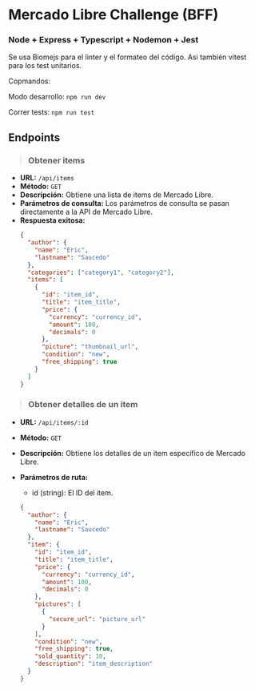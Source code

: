 # Mercado Libre Challenge (BFF)

### Node + Express + Typescript + Nodemon + Jest

Se usa Biomejs para el linter y el formateo del código.
Asi también vitest para los test unitarios.

Copmandos:

Modo desarrollo: `npm run dev`

Correr tests: `npm run test`

## Endpoints

> ### Obtener items

- **URL:** `/api/items`
- **Método:** `GET`
- **Descripción:** Obtiene una lista de items de Mercado Libre.
- **Parámetros de consulta:** Los parámetros de consulta se pasan directamente a la API de Mercado Libre.
- **Respuesta exitosa:**
  ```json
  {
    "author": {
      "name": "Eric",
      "lastname": "Saucedo"
    },
    "categories": ["category1", "category2"],
    "items": [
      {
        "id": "item_id",
        "title": "item_title",
        "price": {
          "currency": "currency_id",
          "amount": 100,
          "decimals": 0
        },
        "picture": "thumbnail_url",
        "condition": "new",
        "free_shipping": true
      }
    ]
  }

> ### Obtener detalles de un item
- **URL:** `/api/items/:id`
- **Método:** `GET`
- **Descripción:** Obtiene los detalles de un item específico de Mercado Libre.
- **Parámetros de ruta:**
  - id (string): El ID del item.

  ```json
  {
    "author": {
      "name": "Eric",
      "lastname": "Saucedo"
    },
    "item": {
      "id": "item_id",
      "title": "item_title",
      "price": {
        "currency": "currency_id",
        "amount": 100,
        "decimals": 0
      },
      "pictures": [
        {
          "secure_url": "picture_url"
        }
      ],
      "condition": "new",
      "free_shipping": true,
      "sold_quantity": 10,
      "description": "item_description"
    }
  }
  ```
